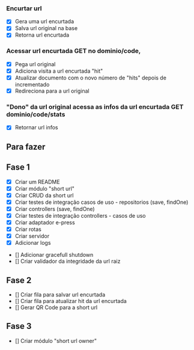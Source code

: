 ### Encurtar url

- [x] Gera uma url encurtada
- [x] Salva url original na base
- [x] Retorna url encurtada

### Acessar url encurtada GET no dominio/code,

- [x] Pega url original
- [x] Adiciona visita a url encurtada "hit"
- [x] Atualizar documento com o novo número de "hits" depois de incrementado
- [x] Redireciona para a url original

### "Dono" da url original acessa as infos da url encurtada GET dominio/code/stats

- [x] Retornar url infos

## Para fazer

## Fase 1

- [x] Criar um README
- [x] Criar módulo "short url"
- [x] Criar CRUD da short url
- [x] Criar testes de integração casos de uso - repositorios (save, findOne)
- [x] Criar controllers (save, findOne)
- [x] Criar testes de integração controllers - casos de uso
- [x] Criar adaptador e-press
- [x] Criar rotas
- [x] Criar servidor
- [x] Adicionar logs
- [] Adicionar gracefull shutdown
- [] Criar validador da integridade da url raiz

## Fase 2

- [] Criar fila para salvar url encurtada
- [] Criar fila para atualizar hit da url encurtada
- [] Gerar QR Code para a short url

## Fase 3

- [] Criar módulo "short url owner"
